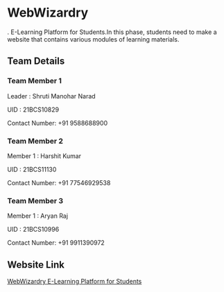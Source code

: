 # WebWizardry
. E-Learning Platform for Students.In this phase, students need to make a website that contains various modules of learning materials.

## Team Details
### Team Member 1
Leader : Shruti Manohar Narad

UID    : 21BCS10829

Contact Number: +91 9588688900

### Team Member 2
Member 1 : Harshit Kumar

UID    : 21BCS11130

Contact Number: +91 77546929538

### Team Member 3
Member 1 : Aryan Raj

UID    : 21BCS10996

Contact Number: +91 9911390972


## Website Link
[WebWizardry E-Learning Platform for Students](https://cerulean-sfogliatella-e4f3a8.netlify.app/)
